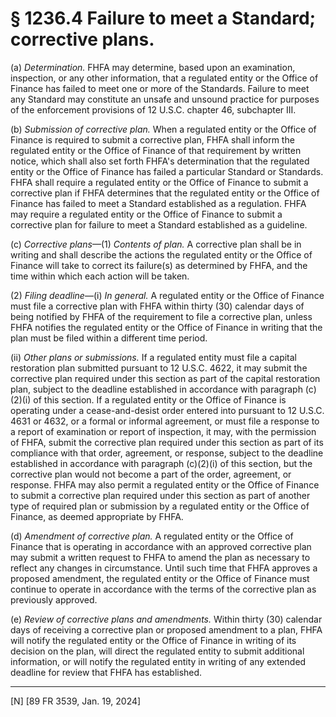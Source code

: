 # § 1236.4   Failure to meet a Standard; corrective plans.

(a) *Determination.* FHFA may determine, based upon an examination, inspection, or any other information, that a regulated entity or the Office of Finance has failed to meet one or more of the Standards. Failure to meet any Standard may constitute an unsafe and unsound practice for purposes of the enforcement provisions of 12 U.S.C. chapter 46, subchapter III.


(b) *Submission of corrective plan.* When a regulated entity or the Office of Finance is required to submit a corrective plan, FHFA shall inform the regulated entity or the Office of Finance of that requirement by written notice, which shall also set forth FHFA's determination that the regulated entity or the Office of Finance has failed a particular Standard or Standards. FHFA shall require a regulated entity or the Office of Finance to submit a corrective plan if FHFA determines that the regulated entity or the Office of Finance has failed to meet a Standard established as a regulation. FHFA may require a regulated entity or the Office of Finance to submit a corrective plan for failure to meet a Standard established as a guideline.


(c) *Corrective plans*—(1) *Contents of plan.* A corrective plan shall be in writing and shall describe the actions the regulated entity or the Office of Finance will take to correct its failure(s) as determined by FHFA, and the time within which each action will be taken.


(2) *Filing deadline*—(i) *In general.* A regulated entity or the Office of Finance must file a corrective plan with FHFA within thirty (30) calendar days of being notified by FHFA of the requirement to file a corrective plan, unless FHFA notifies the regulated entity or the Office of Finance in writing that the plan must be filed within a different time period.


(ii) *Other plans or submissions.* If a regulated entity must file a capital restoration plan submitted pursuant to 12 U.S.C. 4622, it may submit the corrective plan required under this section as part of the capital restoration plan, subject to the deadline established in accordance with paragraph (c)(2)(i) of this section. If a regulated entity or the Office of Finance is operating under a cease-and-desist order entered into pursuant to 12 U.S.C. 4631 or 4632, or a formal or informal agreement, or must file a response to a report of examination or report of inspection, it may, with the permission of FHFA, submit the corrective plan required under this section as part of its compliance with that order, agreement, or response, subject to the deadline established in accordance with paragraph (c)(2)(i) of this section, but the corrective plan would not become a part of the order, agreement, or response. FHFA may also permit a regulated entity or the Office of Finance to submit a corrective plan required under this section as part of another type of required plan or submission by a regulated entity or the Office of Finance, as deemed appropriate by FHFA.


(d) *Amendment of corrective plan.* A regulated entity or the Office of Finance that is operating in accordance with an approved corrective plan may submit a written request to FHFA to amend the plan as necessary to reflect any changes in circumstance. Until such time that FHFA approves a proposed amendment, the regulated entity or the Office of Finance must continue to operate in accordance with the terms of the corrective plan as previously approved.


(e) *Review of corrective plans and amendments.* Within thirty (30) calendar days of receiving a corrective plan or proposed amendment to a plan, FHFA will notify the regulated entity or the Office of Finance in writing of its decision on the plan, will direct the regulated entity to submit additional information, or will notify the regulated entity in writing of any extended deadline for review that FHFA has established.



---

[N] [89 FR 3539, Jan. 19, 2024]








